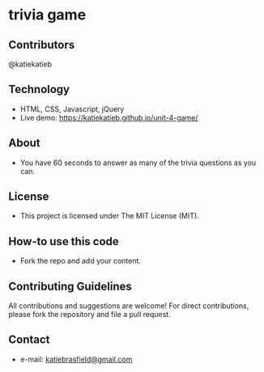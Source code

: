 # trivia game


## Contributors
@katiekatieb


## Technology
* HTML, CSS, Javascript, jQuery
* Live demo: https://katiekatieb.github.io/unit-4-game/

## About
* You have 60 seconds to answer as many of the trivia questions as you can.

## License 
* This project is licensed under The MIT License (MIT).


## How-to use this code
* Fork the repo and add your content.

## Contributing Guidelines
All contributions and suggestions are welcome!
For direct contributions, please fork the repository and file a pull request. 

## Contact
* e-mail: katiebrasfield@gmail.com
